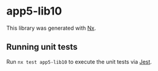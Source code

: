 # app5-lib10

This library was generated with [Nx](https://nx.dev).

## Running unit tests

Run `nx test app5-lib10` to execute the unit tests via [Jest](https://jestjs.io).
